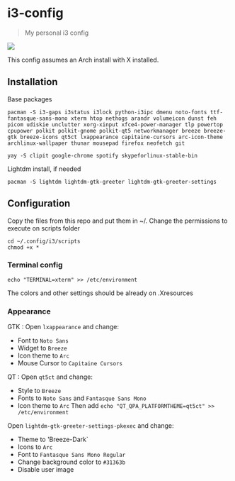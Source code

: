 # i3-config
> My personal i3 config

![](header.png)

This config assumes an Arch install with X installed.

## Installation

Base packages
```
pacman -S i3-gaps i3status i3lock python-i3ipc dmenu noto-fonts ttf-fantasque-sans-mono xterm htop nethogs arandr volumeicon dunst feh picom udiskie unclutter xorg-xinput xfce4-power-manager tlp powertop cpupower polkit polkit-gnome polkit-qt5 networkmanager breeze breeze-gtk breeze-icons qt5ct lxappearance capitaine-cursors arc-icon-theme archlinux-wallpaper thunar mousepad firefox neofetch git
```
```
yay -S clipit google-chrome spotify skypeforlinux-stable-bin
```
Lightdm install, if needed
```
pacman -S lightdm lightdm-gtk-greeter lightdm-gtk-greeter-settings
```

## Configuration
Copy the files from this repo and put them in ~/. Change the permissions to execute on scripts folder
```
cd ~/.config/i3/scripts
chmod +x *
``` 
### Terminal config
```echo "TERMINAL=xterm" >> /etc/environment```

The colors and other settings should be already on .Xresources

### Appearance
GTK : Open `lxappearance` and change:
* Font to `Noto Sans`
* Widget to `Breeze`
* Icon theme to `Arc`
* Mouse Cursor to `Capitaine Cursors`

QT : Open `qt5ct` and change:
* Style to `Breeze`
* Fonts to `Noto Sans` and `Fantasque Sans Mono`
* Icon theme to `Arc`
Then add `echo "QT_QPA_PLATFORMTHEME=qt5ct" >> /etc/environment`

Open `lightdm-gtk-greeter-settings-pkexec` and change:
* Theme to 'Breeze-Dark`
* Icons to `Arc`
* Font to `Fantasque Sans Mono Regular`
* Change background color to `#31363b`
* Disable user image

